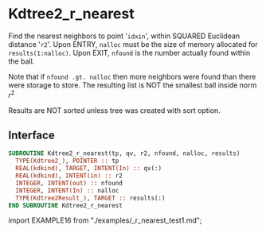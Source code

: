 # Kdtree2_r_nearest

<!-- markdownlint-disable MD033 -->

Find the nearest neighbors to point '`idxin`', within SQUARED
Euclidean distance '`r2`'. Upon ENTRY, `nalloc` must be the
size of memory allocated for `results(1:nalloc)`. Upon
EXIT, `nfound` is the number actually found within the ball.

Note that if `nfound .gt. nalloc` then more neighbors were found
than there were storage to store. The resulting list is NOT
the smallest ball inside norm $r^2$

Results are NOT sorted unless tree was created with sort option.

## Interface

<Tabs>
<TabItem value="interface" label="Interface" default>

```fortran
SUBROUTINE Kdtree2_r_nearest(tp, qv, r2, nfound, nalloc, results)
  TYPE(Kdtree2_), POINTER :: tp
  REAL(kdkind), TARGET, INTENT(In) :: qv(:)
  REAL(kdkind), INTENT(in) :: r2
  INTEGER, INTENT(out) :: nfound
  INTEGER, INTENT(In) :: nalloc
  TYPE(Kdtree2Result_), TARGET :: results(:)
END SUBROUTINE Kdtree2_r_nearest
```

</TabItem>

<TabItem value="example" label="example">

import EXAMPLE16 from "./examples/_r_nearest_test1.md";

<EXAMPLE16 />

</TabItem>

<TabItem value="close" label="↢ close">

</TabItem>
</Tabs>

